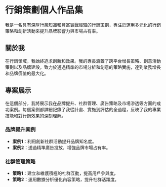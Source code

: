 # 行銷策劃個人作品集

我是一名具有深厚行業知識和豐富實戰經驗的行銷策劃，專注於運用多元化的行銷策略和創新活動來提升品牌影響力與市場占有率。

## 關於我

在行銷領域，我始終追求創新和效果。我的專長涵蓋了跨平台增長策略、創意活動策劃以及品牌建設，致力於通過精準的市場分析和創意的策略實施，達到業務增長和品牌價值的最大化。

## 專案展示

在這個部分，我將展示我在品牌提升、社群管理、廣告策略及市場滲透等方面的成功案例。每個案例都詳細記錄了我從計畫、實施到評估的全過程，反映了我的專業技能和對行銷效果的深刻理解。

### 品牌提升案例

- **案例1**：利用創新社群活動提升品牌知名度。
- **案例2**：透過精準廣告投放，增強品牌市場占有率。

### 社群管理策略

- **策略1**：建立和維護積極的社群互動，提高用戶參與度。
- **策略2**：運用數據分析優化內容策略，提升社群活躍度。